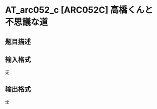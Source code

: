 # AT_arc052_c [ARC052C] 高橋くんと不思議な道

## 题目描述

[problemUrl]: https://atcoder.jp/contests/arc052/tasks/arc052_c

## 输入格式

无

## 输出格式

无